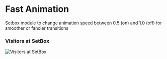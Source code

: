 # Fast Animation
Setbox module to change animation speed between 0.5 (on) and 1.0 (off) for smoother or fancier transitions

### Visitors at SetBox
![Visitors at SetBox](https://visitor-badge.laobi.icu/badge?page_id=YasserYaY/fast-animation) 
